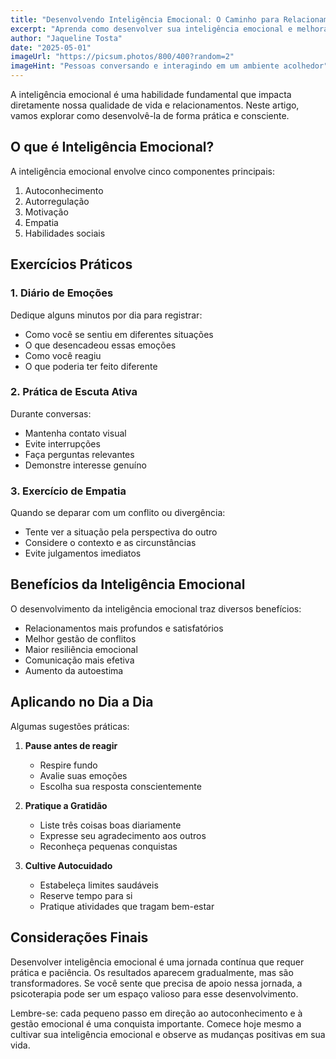 ```yaml
---
title: "Desenvolvendo Inteligência Emocional: O Caminho para Relacionamentos Mais Saudáveis"
excerpt: "Aprenda como desenvolver sua inteligência emocional e melhorar suas relações interpessoais através de autoconhecimento e práticas diárias."
author: "Jaqueline Tosta"
date: "2025-05-01"
imageUrl: "https://picsum.photos/800/400?random=2"
imageHint: "Pessoas conversando e interagindo em um ambiente acolhedor"
---
```


A inteligência emocional é uma habilidade fundamental que impacta diretamente nossa qualidade de vida e relacionamentos. Neste artigo, vamos explorar como desenvolvê-la de forma prática e consciente.

## O que é Inteligência Emocional?

A inteligência emocional envolve cinco componentes principais:

1. Autoconhecimento
2. Autorregulação
3. Motivação
4. Empatia
5. Habilidades sociais

## Exercícios Práticos

### 1. Diário de Emoções

Dedique alguns minutos por dia para registrar:
- Como você se sentiu em diferentes situações
- O que desencadeou essas emoções
- Como você reagiu
- O que poderia ter feito diferente

### 2. Prática de Escuta Ativa

Durante conversas:
- Mantenha contato visual
- Evite interrupções
- Faça perguntas relevantes
- Demonstre interesse genuíno

### 3. Exercício de Empatia

Quando se deparar com um conflito ou divergência:
- Tente ver a situação pela perspectiva do outro
- Considere o contexto e as circunstâncias
- Evite julgamentos imediatos

## Benefícios da Inteligência Emocional

O desenvolvimento da inteligência emocional traz diversos benefícios:

- Relacionamentos mais profundos e satisfatórios
- Melhor gestão de conflitos
- Maior resiliência emocional
- Comunicação mais efetiva
- Aumento da autoestima

## Aplicando no Dia a Dia

Algumas sugestões práticas:

1. **Pause antes de reagir**
   - Respire fundo
   - Avalie suas emoções
   - Escolha sua resposta conscientemente

2. **Pratique a Gratidão**
   - Liste três coisas boas diariamente
   - Expresse seu agradecimento aos outros
   - Reconheça pequenas conquistas

3. **Cultive Autocuidado**
   - Estabeleça limites saudáveis
   - Reserve tempo para si
   - Pratique atividades que tragam bem-estar

## Considerações Finais

Desenvolver inteligência emocional é uma jornada contínua que requer prática e paciência. Os resultados aparecem gradualmente, mas são transformadores. Se você sente que precisa de apoio nessa jornada, a psicoterapia pode ser um espaço valioso para esse desenvolvimento.

Lembre-se: cada pequeno passo em direção ao autoconhecimento e à gestão emocional é uma conquista importante. Comece hoje mesmo a cultivar sua inteligência emocional e observe as mudanças positivas em sua vida.